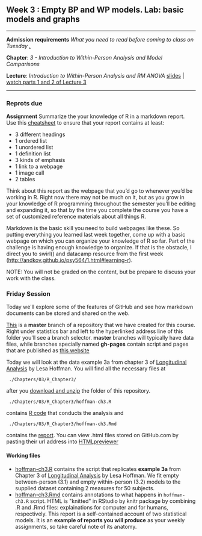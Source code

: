 Week 3 : Empty BP  and WP models.  Lab: basic models and graphs
---

----
**Admission requirements** *What you need to read before coming to class on Tuesday* [.](https://github.com/andkov/MLMtime/edit/gh-pages/3.md)

**Chapter**: *3 - Introduction to Within-Person Analysis and Model Comparisons* 

**Lecture**: *Introduction to Within-Person Analysis and RM ANOVA*  [slides](http://www.lesahoffman.com/944/944_Lecture03_Within-Person.pdf) |  [watch parts 1 and 2 of Lecture 3](http://www.lesahoffman.com/944/index.html)  



---- 

### Reprots due

**Assignment** Summarize the your knowledge of R in a markdown report. Use this [cheatsheet](http://support.mashery.com/docs/customizing_your_portal/Markdown_Cheat_Sheet) to ensure that your report contains at least:  
 
 - 3 different headings  
 - 1 ordered list
 - 1 unordered list
 - 1 definition list
 - 3 kinds of emphasis  
 - 1 link to a webpage
 - 1 image call
 - 2 tables 

Think about this report as the webpage that you’d go to whenever you’d be working in R. Right now there may not be much on it, but as you grow in your knowledge of R programming throughout the semester you’ll be editing and expanding it, so that by the time you complete the course you have a set of customized reference materials about all things R.

Markdown is the basic skill you need to build webpages like these. So  putting everything you learned last week together, come up with a basic webpage on which you can organize your knowledge of R so far. Part of the challenge is having enough knowledge to organize. If that is the obstacle, I direct you to swirl() and datacamp resource from the first week (http://andkov.github.io/psy564/1.html#learning-r). 


NOTE:  You will not be graded on the content, but be prepare to discuss your work with the class.  

### Friday Session

Today we'll explore some of the features of GitHub and see how markdown documents can be stored and shared on the web. 

 [This](https://github.com/andkov/psy564/tree/master) is a **master** branch of a repository that we have created for this course. Right under statistics bar and left to the hyperlinked address line of this folder you'll see a branch selector. **master** branches will typically have data files, while branches specially named **gh-pages** contain script and pages that are published as [this website](http://andkov.github.io/psy564/)
 
 Today we will look at the data example 3a from chapter 3 of [Longitudinal Analysis](http://www.pilesofvariance.com/) by Lesa Hoffman. You will find all the necessary files at

```
 ./Chapters/03/R_Chapter3/
```
 after you [download and unzip](https://github.com/andkov/psy564/archive/master.zip) the folder of this repository.

```
 ./Chapters/03/R_Chapter3/hoffman-ch3.R
```
 contains [R code](https://github.com/andkov/psy564/blob/master/Chapters/03/R_Chapter3/hoffman-ch3.R) that conducts the analysis and 
   
```
 ./Chapters/03/R_Chapter3/hoffman-ch3.Rmd
```
contains the [report](https://github.com/andkov/psy564/blob/master/Chapters/03/R_Chapter3/hoffman-ch3.html). You can view .html files stored on GitHub.com by pasting their url address into [HTMLpreviewer](http://htmlpreview.github.io/?)

#### Working files
 - [hoffman-ch3.R](https://github.com/andkov/psy564/blob/master/Chapters/03/R_Chapter3/hoffman-ch3.R) contains the script that replicates **example 3a** from Chapter 3 of [Longitudinal Analysis](http://www.pilesofvariance.com/) by Lesa Hoffman. We fit empty between-person (3.1) and empty within-person (3.2) models to the supplied dataset containing 2 measures for 50 subjects.
 - [hoffman-ch3.Rmd](http://htmlpreview.github.io/?https://github.com/andkov/psy564/blob/master/Chapters/03/R_Chapter3/hoffman-ch3.html) contains annotations to what happens in <code>hoffman-ch3.R</code> script. HTML is "knitted" in RStudio by knitr package by combining .R and .Rmd files: explainations for computer and for humans, respectively.  This report is a self-contained account of two statistical models. It is an **example of reports you will produce** as your weekly assignments, so take careful note of its anatomy.
 
 
  
